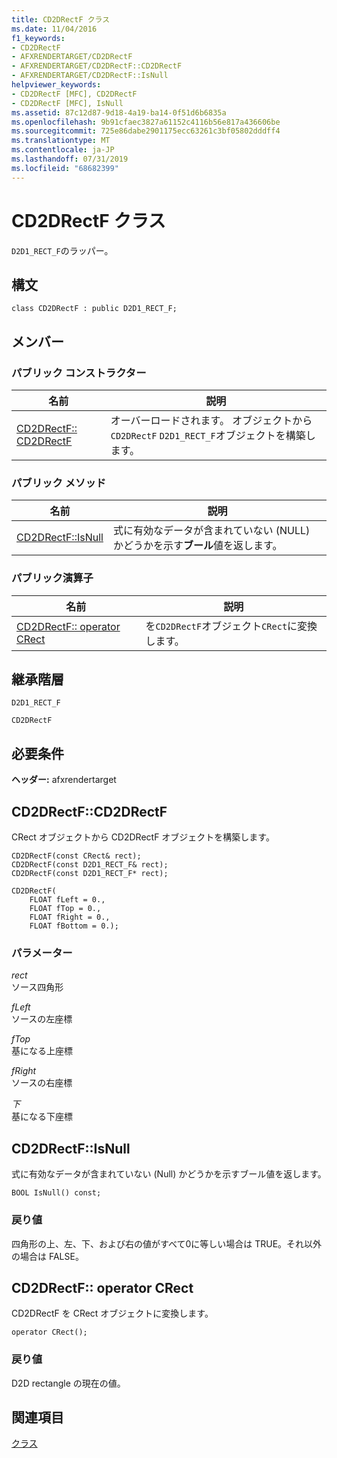 ```yaml
---
title: CD2DRectF クラス
ms.date: 11/04/2016
f1_keywords:
- CD2DRectF
- AFXRENDERTARGET/CD2DRectF
- AFXRENDERTARGET/CD2DRectF::CD2DRectF
- AFXRENDERTARGET/CD2DRectF::IsNull
helpviewer_keywords:
- CD2DRectF [MFC], CD2DRectF
- CD2DRectF [MFC], IsNull
ms.assetid: 87c12d87-9d18-4a19-ba14-0f51d6b6835a
ms.openlocfilehash: 9b91cfaec3827a61152c4116b56e817a436606be
ms.sourcegitcommit: 725e86dabe2901175ecc63261c3bf05802dddff4
ms.translationtype: MT
ms.contentlocale: ja-JP
ms.lasthandoff: 07/31/2019
ms.locfileid: "68682399"
---
```

# <a name="cd2drectf-class"></a>CD2DRectF クラス

`D2D1_RECT_F`のラッパー。

## <a name="syntax"></a>構文

```
class CD2DRectF : public D2D1_RECT_F;
```

## <a name="members"></a>メンバー

### <a name="public-constructors"></a>パブリック コンストラクター

|名前|説明|
|----------|-----------------|
|[CD2DRectF:: CD2DRectF](#cd2drectf)|オーバーロードされます。 オブジェクトから`CD2DRectF` `D2D1_RECT_F`オブジェクトを構築します。|

### <a name="public-methods"></a>パブリック メソッド

|名前|説明|
|----------|-----------------|
|[CD2DRectF::IsNull](#isnull)|式に有効なデータが含まれていない (NULL) かどうかを示す**ブール**値を返します。|

### <a name="public-operators"></a>パブリック演算子

|名前|説明|
|----------|-----------------|
|[CD2DRectF:: operator CRect](#operator_crect)|を`CD2DRectF`オブジェクト`CRect`に変換します。|

## <a name="inheritance-hierarchy"></a>継承階層

`D2D1_RECT_F`

`CD2DRectF`

## <a name="requirements"></a>必要条件

**ヘッダー:** afxrendertarget

##  <a name="cd2drectf"></a>  CD2DRectF::CD2DRectF

CRect オブジェクトから CD2DRectF オブジェクトを構築します。

```
CD2DRectF(const CRect& rect);
CD2DRectF(const D2D1_RECT_F& rect);
CD2DRectF(const D2D1_RECT_F* rect);

CD2DRectF(
    FLOAT fLeft = 0.,
    FLOAT fTop = 0.,
    FLOAT fRight = 0.,
    FLOAT fBottom = 0.);
```

### <a name="parameters"></a>パラメーター

*rect*<br/>
ソース四角形

*fLeft*<br/>
ソースの左座標

*fTop*<br/>
基になる上座標

*fRight*<br/>
ソースの右座標

*下*<br/>
基になる下座標

##  <a name="isnull"></a>  CD2DRectF::IsNull

式に有効なデータが含まれていない (Null) かどうかを示すブール値を返します。

```
BOOL IsNull() const;
```

### <a name="return-value"></a>戻り値

四角形の上、左、下、および右の値がすべて0に等しい場合は TRUE。それ以外の場合は FALSE。

##  <a name="operator_crect"></a>CD2DRectF:: operator CRect

CD2DRectF を CRect オブジェクトに変換します。

```
operator CRect();
```

### <a name="return-value"></a>戻り値

D2D rectangle の現在の値。

## <a name="see-also"></a>関連項目

[クラス](../../mfc/reference/mfc-classes.md)
